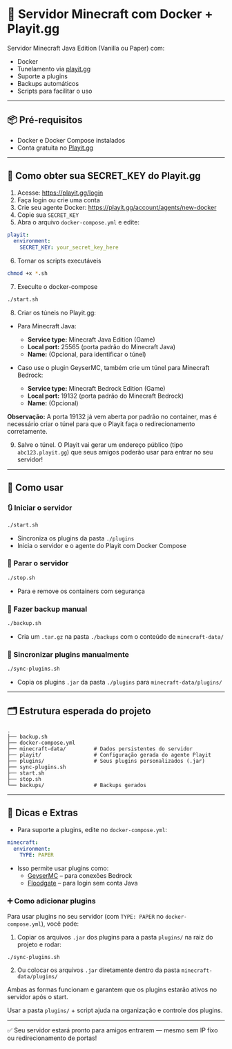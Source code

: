 # 🧊 Servidor Minecraft com Docker + Playit.gg

Servidor Minecraft Java Edition (Vanilla ou Paper) com:

- Docker
- Tunelamento via [playit.gg](https://playit.gg)
- Suporte a plugins
- Backups automáticos
- Scripts para facilitar o uso

---

## 📦 Pré-requisitos

- Docker e Docker Compose instalados
- Conta gratuita no [Playit.gg](https://playit.gg)

---

## 🔐 Como obter sua SECRET_KEY do Playit.gg

1. Acesse: https://playit.gg/login  
2. Faça login ou crie uma conta  
3. Crie seu agente Docker: https://playit.gg/account/agents/new-docker  
4. Copie sua `SECRET_KEY` 
5. Abra o arquivo `docker-compose.yml` e edite:

```yaml
playit:
  environment:
    SECRET_KEY: your_secret_key_here
```
6. Tornar os scripts executáveis
```bash
chmod +x *.sh
```

7. Execulte o docker-compose
```bash
./start.sh
```

8. Criar os túneis no Playit.gg:

- Para Minecraft Java:

  - **Service type:** Minecraft Java Edition (Game)  
  - **Local port:** 25565 (porta padrão do Minecraft Java)  
  - **Name:** (Opcional, para identificar o túnel)

- Caso use o plugin GeyserMC, também crie um túnel para Minecraft Bedrock:

  - **Service type:** Minecraft Bedrock Edition (Game)  
  - **Local port:** 19132 (porta padrão do Minecraft Bedrock)  
  - **Name:** (Opcional)

**Observação:** A porta 19132 já vem aberta por padrão no container, mas é necessário criar o túnel para que o Playit faça o redirecionamento corretamente.

9. Salve o túnel. O Playit vai gerar um endereço público (tipo `abc123.playit.gg`) que seus amigos poderão usar para entrar no seu servidor!

---

## 🚀 Como usar
### 🔃 Iniciar o servidor

```bash
./start.sh
```

- Sincroniza os plugins da pasta `./plugins`
- Inicia o servidor e o agente do Playit com Docker Compose

### 🛑 Parar o servidor

```bash
./stop.sh
```

- Para e remove os containers com segurança

### 📁 Fazer backup manual

```bash
./backup.sh
```

- Cria um `.tar.gz` na pasta `./backups` com o conteúdo de `minecraft-data/`

### 🔁 Sincronizar plugins manualmente

```bash
./sync-plugins.sh
```

- Copia os plugins `.jar` da pasta `./plugins` para `minecraft-data/plugins/`

---

## 🗂️ Estrutura esperada do projeto

```
.
├── backup.sh
├── docker-compose.yml
├── minecraft-data/         # Dados persistentes do servidor
├── playit/                 # Configuração gerada do agente Playit
├── plugins/                # Seus plugins personalizados (.jar)
├── sync-plugins.sh
├── start.sh
├── stop.sh
└── backups/                # Backups gerados
```

---

## 💬 Dicas e Extras

- Para suporte a plugins, edite no `docker-compose.yml`:
  
```yaml
minecraft:
  environment:
    TYPE: PAPER
```

- Isso permite usar plugins como:
  - [GeyserMC](https://geysermc.org/) – para conexões Bedrock
  - [Floodgate](https://github.com/GeyserMC/Floodgate) – para login sem conta Java

### ➕ Como adicionar plugins

Para usar plugins no seu servidor (com `TYPE: PAPER` no `docker-compose.yml`), você pode:

1. Copiar os arquivos `.jar` dos plugins para a pasta `plugins/` na raiz do projeto e rodar:

```bash
./sync-plugins.sh
```

2. Ou colocar os arquivos `.jar` diretamente dentro da pasta `minecraft-data/plugins/`

Ambas as formas funcionam e garantem que os plugins estarão ativos no servidor após o start.

Usar a pasta `plugins/` + script ajuda na organização e controle dos plugins.

---

✅ Seu servidor estará pronto para amigos entrarem — mesmo sem IP fixo ou redirecionamento de portas!
